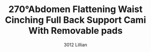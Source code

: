 ---
layout: product
title: 270°Abdomen Flattening Waist Cinching Full Back Support Cami With Removable pads
subtitle: 3012 Lillian
price: '38.00'
product_image: /shaping-lingerie/3012-front.png
product_image_hover: /shaping-lingerie/3012-back.png
categories: 
  - Tummy & Waist
  - Back Support
  - Bust
  - Tops
---